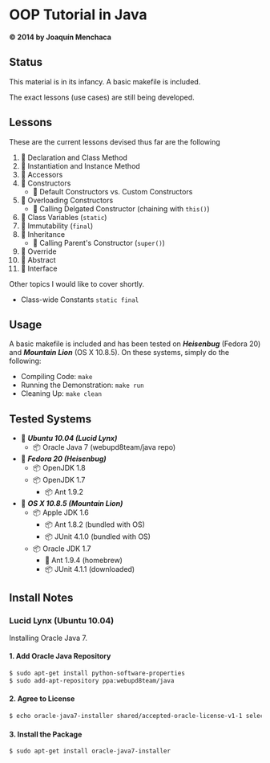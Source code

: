 # OOP Tutorial in Java
**© 2014 by Joaquín Menchaca**

## Status

This material is in its infancy. A basic makefile is included.

The exact lessons (use cases) are still being developed.

## Lessons

These are the current lessons devised thus far are the following

 1. :green_book: Declaration and Class Method
 2. :green_book: Instantiation and Instance Method
 1. :green_book: Accessors
 2. :green_book: Constructors
     * :page_facing_up: Default Constructors vs. Custom Constructors
 3. :green_book: Overloading Constructors
    * :page_facing_up: Calling Delgated Constructor (chaining with `this()`)
 4. :green_book: Class Variables (`static`)
 5. :green_book: Immutability (`final`)
 6. :green_book: Inheritance
    * :page_facing_up: Calling Parent's Constructor (`super()`)
 7. :green_book: Override
 8. :green_book: Abstract
 9. :green_book: Interface

Other topics I would like to cover shortly.

 * Class-wide Constants `static final`

## Usage

A basic makefile is included and has been tested on ***Heisenbug*** (Fedora 20) and ***Mountain Lion*** (OS X 10.8.5).  On these systems, simply do the following:

* Compiling Code: `make`
* Running the Demonstration: `make run`
* Cleaning Up: `make clean`

## Tested Systems

* :dvd: _**Ubuntu 10.04 (Lucid Lynx)**_
  * :package: Oracle Java 7 (webupd8team/java repo)
* :dvd: _**Fedora 20 (Heisenbug)**_
  * :package: OpenJDK 1.8
  * :package: OpenJDK 1.7
    * :package: Ant 1.9.2
* :dvd: *__OS X 10.8.5 (Mountain Lion)__*
  * :package: Apple JDK 1.6
    * :package: Ant 1.8.2 (bundled with OS)
    * :package: JUnit 4.1.0 (bundled with OS)
  * :package: Oracle JDK 1.7
    * :beer: Ant 1.9.4 (homebrew)
    * :package: JUnit 4.1.1 (downloaded)

## Install Notes

### Lucid Lynx (Ubuntu 10.04)

Installing Oracle Java 7.

#### 1. Add Oracle Java Repository

```bash
$ sudo apt-get install python-software-properties
$ sudo add-apt-repository ppa:webupd8team/java
```

#### 2. Agree to License
```bash
$ echo oracle-java7-installer shared/accepted-oracle-license-v1-1 select true | sudo /usr/bin/debconf-set-selections
```

#### 3. Install the Package
```bash
$ sudo apt-get install oracle-java7-installer
```
